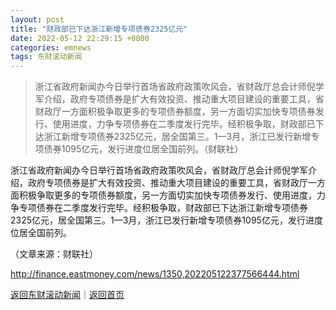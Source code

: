 ```yaml
---
layout: post
title: "财政部已下达浙江新增专项债券2325亿元"
date: 2022-05-12 22:29:15 +0800
categories: emnews
tags: 东财滚动新闻
---
```

> 浙江省政府新闻办今日举行首场省政府政策吹风会，省财政厅总会计师倪学军介绍，政府专项债券是扩大有效投资、推动重大项目建设的重要工具，省财政厅一方面积极争取更多的专项债券额度，另一方面切实加快专项债券发行、使用进度，力争专项债券在二季度发行完毕。经积极争取，财政部已下达浙江新增专项债券2325亿元，居全国第三。1—3月，浙江已发行新增专项债券1095亿元，发行进度位居全国前列。（财联社）

<p>浙江省政府新闻办今日举行首场省政府政策吹风会，省财政厅总会计师倪学军介绍，政府专项债券是扩大有效投资、推动重大项目建设的重要工具，省财政厅一方面积极争取更多的专项债券额度，另一方面切实加快专项债券发行、使用进度，力争专项债券在二季度发行完毕。经积极争取，财政部已下达浙江新增专项债券2325亿元，居全国第三。1—3月，浙江已发行新增专项债券1095亿元，发行进度位居全国前列。</p><p class="em_media">（文章来源：财联社）</p>

<http://finance.eastmoney.com/news/1350,202205122377566444.html>

[返回东财滚动新闻](//finews.withounder.com/emnews/)｜[返回首页](//finews.withounder.com/)